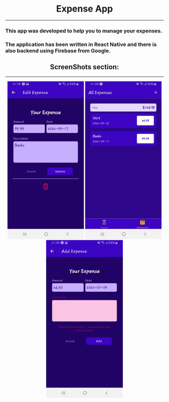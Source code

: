 <h1 style="text-align: center">Expense App</h1>
    <hr />
    <h3>This app was developed to help you to manage your expenses.</h3>
    <h3>
      The application has been written in React Native and there is also backend
      using Firebase from Google.
    </h3>
    <h2 style="text-align: center">ScreenShots section:</h2>
    <hr />
    <div style="text-align: center">
      <img
        src="https://github.com/RoiYehezkel/Expense-App/blob/main/assets/images/image1.jpg?raw=true"
        alt="app image"
        style="height: 500px"
      />
      <img
        src="https://github.com/RoiYehezkel/Expense-App/blob/main/assets/images/image2.jpg?raw=true"
        alt="app image"
        style="height: 500px"
      />
      <img
        src="https://github.com/RoiYehezkel/Expense-App/blob/main/assets/images/image3.jpg?raw=true"
        alt="app image"
        style="height: 500px"
      />
    </div>
